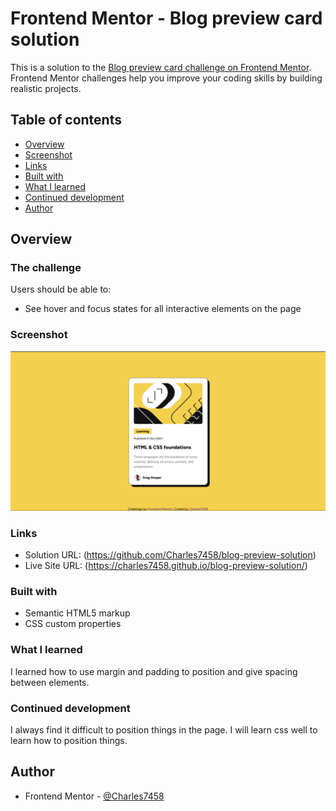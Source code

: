 # Frontend Mentor - Blog preview card solution

This is a solution to the [Blog preview card challenge on Frontend Mentor](https://www.frontendmentor.io/challenges/blog-preview-card-ckPaj01IcS). Frontend Mentor challenges help you improve your coding skills by building realistic projects.

## Table of contents
  - [Overview](#overview)
  - [Screenshot](#screenshot)
  - [Links](#links)
  - [Built with](#built-with)
  - [What I learned](#what-i-learned)
  - [Continued development](#continued-development)
  - [Author](#author)

## Overview

### The challenge

Users should be able to:

- See hover and focus states for all interactive elements on the page

### Screenshot

![](./Screenshot.png)

### Links

- Solution URL:  (https://github.com/Charles7458/blog-preview-solution)
- Live Site URL: (https://charles7458.github.io/blog-preview-solution/)

### Built with

- Semantic HTML5 markup
- CSS custom properties

### What I learned

I learned how to use margin and padding to position and give spacing between elements. 


### Continued development

I always find it difficult to position things in the page. I will learn css well to learn how to position things.


## Author

- Frontend Mentor - [@Charles7458](https://www.frontendmentor.io/profile/Charles7458)


